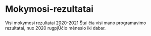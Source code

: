 # Mokymosi-rezultatai
Visi mokymosi rezultatai 2020-2021
Štai čia visi mano programavimo rezultatai, nuo 2020 rugpjŪčio mėnesio iki dabar.
